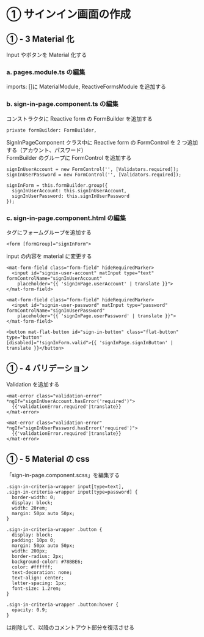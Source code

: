 # ① サインイン画面の作成

## ① - 3 Material 化

Input やボタンを Material 化する

### a. pages.module.ts の編集

imports: []に MaterialModule, ReactiveFormsModule を追加する

### b. sign-in-page.component.ts の編集

コンストラクタに Reactive form の FormBuilder を追加する

```
private formBuilder: FormBuilder,
```

SignInPageComponent クラス中に Reactive form の FormControl を 2 つ追加する（アカウント、パスワード）  
FormBuilder のグループに FormControl を追加する

```
signInUserAccount = new FormControl('', [Validators.required]);
signInUserPassword = new FormControl('', [Validators.required]);

signInForm = this.formBuilder.group({
  signInUserAccount: this.signInUserAccount,
  signInUserPassword: this.signInUserPassword
});
```

### c. sign-in-page.component.html の編集

<form>タグにフォームグループを追加する

```
<form [formGroup]="signInForm">
```

input の内容を material に変更する

```
<mat-form-field class="form-field" hideRequiredMarker>
  <input id="signin-user-account" matInput type="text" formControlName="signInUserAccount"
    placeholder="{{ 'signInPage.userAccount' | translate }}">
</mat-form-field>
```

```
<mat-form-field class="form-field" hideRequiredMarker>
  <input id="signin-user-password" matInput type="password" formControlName="signInUserPassword"
    placeholder="{{ 'signInPage.userPassword' | translate }}">
</mat-form-field>
```

```
<button mat-flat-button id="sign-in-button" class="flat-button" type="button"
[disabled]="!signInForm.valid">{{ 'signInPage.signInButton' | translate }}</button>
```

## ① - 4 バリデーション

Validation を追加する

```
<mat-error class="validation-error" *ngIf="signInUserAccount.hasError('required')">
  {{'validationError.required'|translate}}
</mat-error>
```

```
<mat-error class="validation-error" *ngIf="signInUserPassword.hasError('required')">
  {{'validationError.required'|translate}}
</mat-error>
```

## ① - 5 Material の css

「sign-in-page.component.scss」を編集する

```
.sign-in-criteria-wrapper input[type=text],
.sign-in-criteria-wrapper input[type=password] {
  border-width: 0;
  display: block;
  width: 20rem;
  margin: 50px auto 50px;
}

.sign-in-criteria-wrapper .button {
  display: block;
  padding: 10px 0;
  margin: 50px auto 50px;
  width: 200px;
  border-radius: 2px;
  background-color: #78BBE6;
  color: #ffffff;
  text-decoration: none;
  text-align: center;
  letter-spacing: 1px;
  font-size: 1.2rem;
}

.sign-in-criteria-wrapper .button:hover {
  opacity: 0.9;
}
```

は削除して、以降のコメントアウト部分を復活させる
